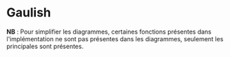# Gaulish

**NB** : Pour simplifier les diagrammes, certaines fonctions présentes dans l'implémentation ne sont pas présentes dans les diagrammes, seulement les principales sont présentes.
